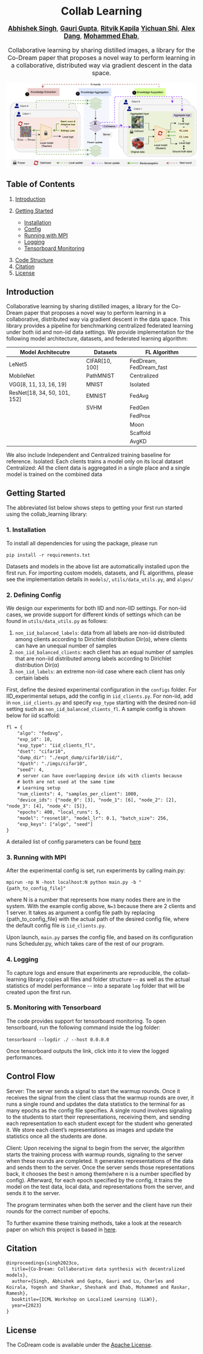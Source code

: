 <div align="center">
  <h1>Collab Learning</h1>

  <p style="font-size:1.2em">
    <a href="https://github.com/tremblerz"><strong>Abhishek Singh</strong></a>,
    <a href="https://github.com/GauriGupta19"><strong>Gauri Gupta</strong></a>, 
    <a href="https://github.com/RitvikKapila"><strong>Ritvik Kapila</strong></a>
    <a href="https://github.com/photonshi"><strong>Yichuan Shi</strong></a>, 
    <a href="https://github.com/Tropylium"><strong>Alex Dang</strong></a>, 
    <a href="https://github.com/mohammedehab2002"><strong>Mohammed Ehab</strong></a>, 
  </p>

  <p align="center" style="font-size:16px">Collaborative learning by sharing distilled images, a library for the Co-Dream paper that proposes a novel way to perform learning in a collaborative, distributed way via gradient descent in the data space.  </p>
  <!-- Images? -->
  <!-- <p align="center">
    <img src="media/teaser.gif" />
  </p> -->
</div>

![CoDream pipeline diagram](assets/pipeline.png)

<!-- Introduction: fl in iid/ noniid; noniid supports heterogeneity parameter, list of models -->
<!-- Link to paper -->

## Table of Contents
1. [Introduction](#introduction)
2. [Getting Started](#baselines)
    - [Installation](#1-installation)
    - [Config](#2-defining-config)
    - [Running with MPI](#3-running-with-mpi)
    - [Logging](#4-logging)
    - [Tensorboard Monitoring](#5-monitoring-with-tensorboard)

    </ul>
<!-- 4. [Training](#training) -->
3. [Code Structure](#developer)
4. [Citation](#citation)
5. [License](#license)

## Introduction <a name="introduction"></a>
Collaborative learning by sharing distilled images, a library for the Co-Dream paper that proposes a novel way to perform learning in a collaborative, distributed way via gradient descent in the data space. This library provides a pipeline for benchmarking centralized federated learning under both iid and non-iid data settings. We provide implementation for the following model architecture, datasets, and federated learning algorithm:

| Model Architecutre           | Datasets       | FL Algorithm            |
|------------------------------|----------------|-------------------------|
| LeNet5                       | CIFAR[10, 100] | FedDream, FedDream_fast |
| MobileNet                    | PathMNIST      | Centralized             |
| VGG[8, 11, 13, 16, 19]       | MNIST          | Isolated                |
| ResNet[18, 34, 50, 101, 152] | EMNIST         | FedAvg                  |
|                              | SVHM           | FedGen                  |
|                              |                | FedProx                 |
|                              |                | Moon                    |
|                              |                | Scaffold                |
|                              |                | AvgKD                   |

We also include Independent and Centralized training baseline for reference.
Isolated: Each clients trains a model only on its local dataset
Centralized: All the client data is aggregated in a single place and a single model is trained on the combined data  

<!-- TODO: add possible mpirun note? -->

## Getting Started <a name="baselines"></a>
<!-- how to run baselines - include brief overview of supported baselines, how to define config, and how dataset is downloaded -->

The abbreviated list below shows steps to getting your first run started using the collab_learning library:

### 1. Installation <a name="installation"></a>
To install all dependencies for using the package, please run
```
pip install -r requirements.txt
```
Datasets and models in the above list are automatically installed upon the first run. For importing custom models, datasets, and FL algorithms, please see the implementation details in `models/`, `utils/data_utils.py`, and `algos/`

### 2. Defining Config <a name="config"></a>
We design our experiments for both IID and non-IID settings. For non-iid cases, we provide support for different kinds of settings which can be found in `utils/data_utils.py` as follows:  
1. ```non_iid_balanced_labels```: data from all labels are non-iid distributed among clients according to Dirichlet distribution Dir(α), where clients can have an unequal number of samples  
2. ```non_iid_balanced_clients```: each client has an equal number of samples that are non-iid distributed among labels according to Dirichlet distribution Dir(α)  
3. ```non_iid_labels```: an extreme non-iid case where each client has only certain labels

First, define the desired experimental configuration in the `configs` folder. For IID_experimental setups, add the config in `iid_clients.py`. For non-iid, add in `non_iid_clients.py` and specify ```exp_type``` starting with the desired non-iid setting such as ```non_iid_balanced_clients_fl```.  A sample config is shown below for iid scaffold:

```
fl = {
    "algo": "fedavg",
    "exp_id": 10,
    "exp_type": "iid_clients_fl",
    "dset": "cifar10",
    "dump_dir": "./expt_dump/cifar10/iid/",
    "dpath": "./imgs/cifar10",
    "seed": 4,
    # server can have overlapping device ids with clients because
    # both are not used at the same time
    # Learning setup
    "num_clients": 4, "samples_per_client": 1000,
    "device_ids": {"node_0": [3], "node_1": [6], "node_2": [2], "node_3": [4], "node_4": [5]},
    "epochs": 400, "local_runs": 5,
    "model": "resnet18", "model_lr": 0.1, "batch_size": 256,
    "exp_keys": ["algo", "seed"]
}
```
A detailed list of config parameters can be found [here](https://github.com/tremblerz/collab_learning/blob/codream_public/configs/README.md)

### 3. Running with MPI <a name="mpi"></a>

After the experimental config is set, run experiments by calling main.py:
```
mpirun -np N -host localhost:N python main.py -b "{path_to_config_file}"
```
where N is a number that represents how many nodes there are in the system. With the example config above, `N=3` because there are 2 clients and 1 server.  It takes as argument a config file path by replacing {path_to_config_file} with the actual path of the desired config file, where the default config file is ```iid_clients.py```.  

Upon launch, ```main.py``` parses the config file, and based on its configuration runs Scheduler.py, which takes care of the rest of our program.

### 4. Logging <a name="logging"></a>

To capture logs and ensure that experiments are reproducible, the collab-learning library copies all files and folder structure -- as well as the actual statistics of model performance -- into a separate `log` folder that will be created upon the first run. 

### 5. Monitoring with Tensorboard <a name="tensorboard"></a>

The code provides support for tensorboard monitoring. To open tensorboard, run the following command inside the log folder:

```tensorboard --logdir ./ --host 0.0.0.0```

Once tensorboard outputs the link, click into it to view the logged performances.

<!-- how to run training - essentially very similar to baseline but maybe more detail on config / code structure? -->

## Control Flow <a name="developer"></a>

Server:
The server sends a signal to start the warmup rounds. Once it receives the signal from the client class that the warmup rounds are over, it runs a single round and updates the data statistics to the terminal for as many epochs as the config file specifies.
A single round involves signaling to the students to start their representations, receiving them, and sending each representation to each student except for the student who generated it. We store each client’s representations as images and update the statistics once all the students are done.<br />

Client:
Upon receiving the signal to begin from the server, the algorithm starts the training process with warmup rounds, signaling to the server when these rounds are completed. It generates representations of the data and sends them to the server. Once the server sends those representations back, it chooses the best n among them(where n is a number specified by config). Afterward, for each epoch specified by the config, it trains the model on the test data, local data, and representations from the server, and sends it to the server.<br />

The program terminates when both the server and the client have run their rounds for the correct number of epochs.<br />

To further examine these training methods, take a look at the research paper on which this project is based in [here](https://arxiv.org/abs/1912.08795).  
 

## Citation <a name="citation"></a>
```
@inproceedings{singh2023co,
  title={Co-Dream: Collaborative data synthesis with decentralized models},
  author={Singh, Abhishek and Gupta, Gauri and Lu, Charles and Koirala, Yogesh and Shankar, Sheshank and Ehab, Mohammed and Raskar, Ramesh},
  booktitle={ICML Workshop on Localized Learning (LLW)},
  year={2023}
}
```
## License <a name="license"></a>
The CoDream code is available under the [Apache License](LICENSE).
